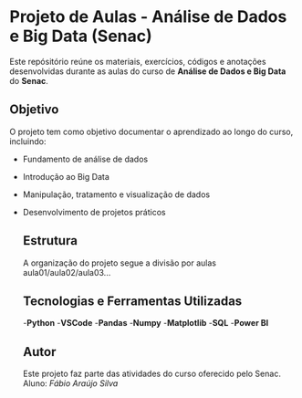# Projeto de Aulas - Análise de Dados e Big Data (Senac)

Este repósitório reúne os materiais, exercícios, códigos e anotações desenvolvidas durante as aulas do curso de 
**Análise de Dados e Big Data** do **Senac**.

## Objetivo

O projeto tem como objetivo documentar o aprendizado ao longo do curso, incluindo:
- Fundamento de análise de dados
- Introdução ao Big Data
- Manipulação, tratamento e visualização de dados
- Desenvolvimento de projetos práticos

  ## Estrutura

  A organização do projeto segue a divisão por aulas
  aula01/aula02/aula03...


  ## Tecnologias e Ferramentas Utilizadas

  -**Python**
  -**VSCode**
  -**Pandas**
  -**Numpy**
  -**Matplotlib**
  -**SQL**
  -**Power BI**


  ## Autor
  Este projeto faz parte das atividades do curso oferecido pelo Senac.
  Aluno: *Fábio Araújo Silva*
